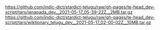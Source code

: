 https://github.com/indic-dict/stardict-telugu/raw/gh-pages/te-head_dev-script/tars/janapada_dev__2021-05-17_05-39-22Z__2MB.tar.gz  
https://github.com/indic-dict/stardict-telugu/raw/gh-pages/te-head_dev-script/tars/wiktionary_telugu_dev__2021-05-17_02-00-02Z__10MB.tar.gz  
